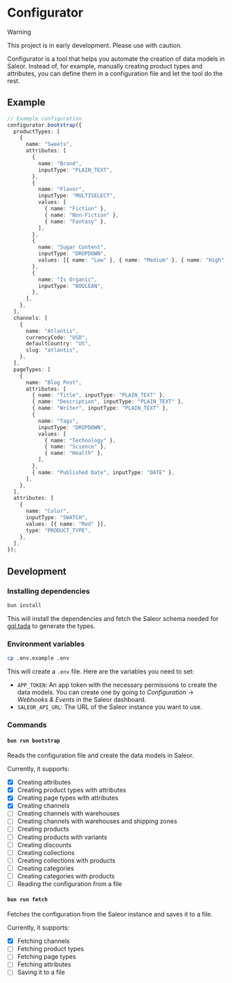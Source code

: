 # Configurator

> [!WARNING]
> This project is in early development. Please use with caution.

Configurator is a tool that helps you automate the creation of data models in Saleor. Instead of, for example, manually creating product types and attributes, you can define them in a configuration file and let the tool do the rest.

## Example

```ts
// Example configuration
configurator.bootstrap({
  productTypes: [
    {
      name: "Sweets",
      attributes: [
        {
          name: "Brand",
          inputType: "PLAIN_TEXT",
        },
        {
          name: "Flavor",
          inputType: "MULTISELECT",
          values: [
            { name: "Fiction" },
            { name: "Non-Fiction" },
            { name: "Fantasy" },
          ],
        },
        {
          name: "Sugar Content",
          inputType: "DROPDOWN",
          values: [{ name: "Low" }, { name: "Medium" }, { name: "High" }],
        },
        {
          name: "Is Organic",
          inputType: "BOOLEAN",
        },
      ],
    },
  ],
  channels: [
    {
      name: "Atlantis",
      currencyCode: "USD",
      defaultCountry: "US",
      slug: "atlantis",
    },
  ],
  pageTypes: [
    {
      name: "Blog Post",
      attributes: [
        { name: "Title", inputType: "PLAIN_TEXT" },
        { name: "Description", inputType: "PLAIN_TEXT" },
        { name: "Writer", inputType: "PLAIN_TEXT" },
        {
          name: "Tags",
          inputType: "DROPDOWN",
          values: [
            { name: "Technology" },
            { name: "Science" },
            { name: "Health" },
          ],
        },
        { name: "Published Date", inputType: "DATE" },
      ],
    },
  ],
  attributes: [
    {
      name: "Color",
      inputType: "SWATCH",
      values: [{ name: "Red" }],
      type: "PRODUCT_TYPE",
    },
  ],
});

```

## Development

### Installing dependencies

```bash
bun install
```

This will install the dependencies and fetch the Saleor schema needed for [gql.tada](https://gql-tada.0no.co/) to generate the types.

### Environment variables

```bash
cp .env.example .env
```

This will create a `.env` file. Here are the variables you need to set:

- `APP_TOKEN`: An app token with the necessary permissions to create the data models. You can create one by going to _Configuration_ → _Webhooks & Events_ in the Saleor dashboard.
- `SALEOR_API_URL`: The URL of the Saleor instance you want to use.

### Commands

#### `bun run bootstrap`

Reads the configuration file and create the data models in Saleor.

Currently, it supports:

- [x] Creating attributes
- [x] Creating product types with attributes
- [x] Creating page types with attributes
- [x] Creating channels
- [ ] Creating channels with warehouses
- [ ] Creating channels with warehouses and shipping zones
- [ ] Creating products
- [ ] Creating products with variants
- [ ] Creating discounts
- [ ] Creating collections
- [ ] Creating collections with products
- [ ] Creating categories
- [ ] Creating categories with products
- [ ] Reading the configuration from a file

#### `bun run fetch`

Fetches the configuration from the Saleor instance and saves it to a file.

Currently, it supports:

- [x] Fetching channels
- [ ] Fetching product types
- [ ] Fetching page types
- [ ] Fetching attributes
- [ ] Saving it to a file
